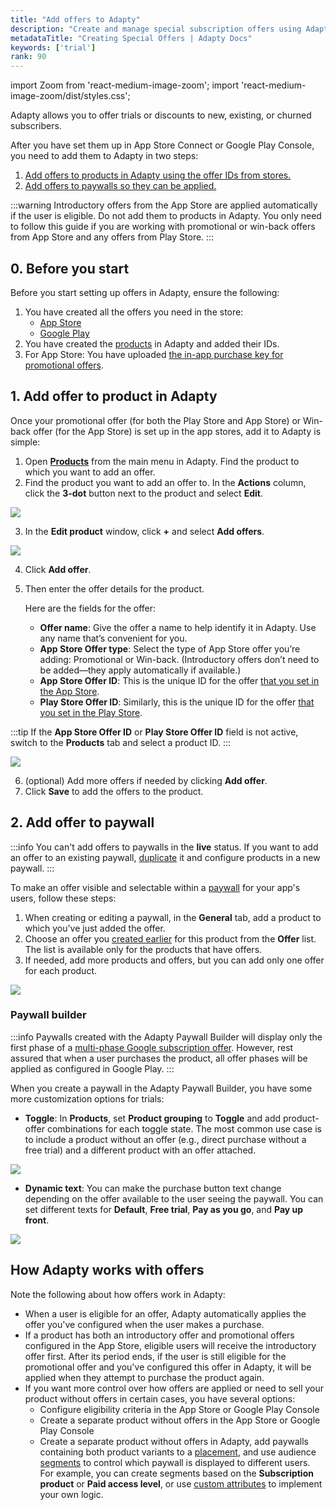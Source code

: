 ```yaml
---
title: "Add offers to Adapty"
description: "Create and manage special subscription offers using Adapty’s tools."
metadataTitle: "Creating Special Offers | Adapty Docs"
keywords: ['trial']
rank: 90
---
```


import Zoom from 'react-medium-image-zoom';
import 'react-medium-image-zoom/dist/styles.css';

Adapty allows you to offer trials or discounts to new, existing, or churned subscribers.

After you have set them up in App Store Connect or Google Play Console, you need to add them to Adapty in two steps:

1. [Add offers to products in Adapty using the offer IDs from stores.](#1-create-offer)
2. [Add offers to paywalls so they can be applied.](#2-add-offer-to-paywall)

:::warning
Introductory offers from the App Store are applied automatically if the user is eligible. Do not add them to products in Adapty. You only need to follow this guide if you are working with promotional or win-back offers from App Store and any offers from Play Store.
:::

## 0. Before you start

Before you start setting up offers in Adapty, ensure the following:

1. You have created all the offers you need in the store:
   - [App Store](app-store-offers.md)
   - [Google Play](google-play-offers.md)
2. You have created the [products](create-product.md) in Adapty and added their IDs.
3. For App Store: You have uploaded [the in-app purchase key for promotional offers](app-store-connection-configuration#step-4-for-trials-and-special-offers--set-up-promotional-offers).

## 1. Add offer to product in Adapty

Once your promotional offer (for both the Play Store and App Store) or Win-back offer (for the App Store) is set up in the app stores, add it to Adapty is simple:

1. Open [**Products**](https://app.adapty.io/products) from the main menu in Adapty. Find the product to which you want to add an offer.
2. Find the product you want to add an offer to. In the **Actions** column, click the **3-dot** button next to the product and select **Edit**.

<Zoom>
  <img src={require('./img/offer-edit-product.webp').default}
  style={{
    border: '1px solid #727272', /* border width and color */
    width: '700px', /* image width */
    display: 'block', /* for alignment */
    margin: '0 auto' /* center alignment */
  }}
/>
</Zoom>

3. In the **Edit product** window, click **+** and select **Add offers**.

<Zoom>
  <img src={require('./img/add-offer.webp').default}
  style={{
    border: '1px solid #727272', /* border width and color */
    width: '700px', /* image width */
    display: 'block', /* for alignment */
    margin: '0 auto' /* center alignment */
  }}
/>
</Zoom>

4. Click **Add offer**.
5. Then enter the offer details for the product.

   Here are the fields for the offer:

   - **Offer name**: Give the offer a name to help identify it in Adapty. Use any name that’s convenient for you.
   - **App Store Offer type**: Select the type of App Store offer you’re adding: Promotional or Win-back. (Introductory offers don’t need to be added—they apply automatically if available.)
   - **App Store Offer ID**: This is the unique ID for the offer [that you set in the App Store](app-store-products).
   - **Play Store Offer ID**: Similarly, this is the unique ID for the offer [that you set in the Play Store](android-products).

:::tip
If the **App Store Offer ID** or **Play Store Offer ID** field is not active, switch to the **Products** tab and select a product ID.
:::
 
<Zoom>
  <img src={require('./img/offers.webp').default}
  style={{
    border: '1px solid #727272', /* border width and color */
    width: '700px', /* image width */
    display: 'block', /* for alignment */
    margin: '0 auto' /* center alignment */
  }}
/>
</Zoom>


6. (optional) Add more offers if needed by clicking **Add offer**.
7. Click **Save** to add the offers to the product.

## 2. Add offer to paywall

:::info
You can't add offers to paywalls in the **live** status. If you want to add an offer to an existing paywall, [duplicate](duplicate-paywalls.md) it and configure products in a new paywall.
:::

To make an offer visible and selectable within a [paywall](paywalls) for your app's users, follow these steps:

1. When creating or editing a paywall, in the **General** tab, add a product to which you've just added the offer.
2. Choose an offer you [created earlier](create-offer) for this product from the **Offer** list. The list is available only for the products that have offers.
3. If needed, add more products and offers, but you can add only one offer for each product.

<Zoom>
  <img src={require('./img/offer-paywall.webp').default}
  style={{
    border: '1px solid #727272', /* border width and color */
    width: '700px', /* image width */
    display: 'block', /* for alignment */
    margin: '0 auto' /* center alignment */
  }}
/>
</Zoom>

### Paywall builder

:::info
Paywalls created with the Adapty Paywall Builder will display only the first phase of a [multi-phase Google subscription offer](https://support.google.com/googleplay/android-developer/answer/12154973). However, rest assured that when a user purchases the product, all offer phases will be applied as configured in Google Play.
:::

When you create a paywall in the Adapty Paywall Builder, you have some more customization options for trials:
- **Toggle**: In **Products**, set **Product grouping** to **Toggle** and add product-offer combinations for each toggle state. The most common use case is to include a product without an offer (e.g., direct purchase without a free trial) and a different product with an offer attached.

<Zoom>
  <img src={require('./img/trial-toggle.webp').default}
  style={{
    border: '1px solid #727272', /* border width and color */
    width: '700px', /* image width */
    display: 'block', /* for alignment */
    margin: '0 auto' /* center alignment */
  }}
/>
</Zoom>

- **Dynamic text**: You can make the purchase button text change depending on the offer available to the user seeing the paywall. You can set different texts for **Default**, **Free trial**, **Pay as you go**, and **Pay up front**.

<Zoom>
  <img src={require('./img/button-text.webp').default}
  style={{
    border: '1px solid #727272', /* border width and color */
    width: '700px', /* image width */
    display: 'block', /* for alignment */
    margin: '0 auto' /* center alignment */
  }}
/>
</Zoom>

## How Adapty works with offers

Note the following about how offers work in Adapty:
- When a user is eligible for an offer, Adapty automatically applies the offer you've configured when the user makes a purchase.
- If a product has both an introductory offer and promotional offers configured in the App Store, eligible users will receive the introductory offer first. After its period ends, if the user is still eligible for the promotional offer and you've configured this offer in Adapty, it will be applied when they attempt to purchase the product again.
- If you want more control over how offers are applied or need to sell your product without offers in certain cases, you have several options:
   - Configure eligibility criteria in the App Store or Google Play Console
   - Create a separate product without offers in the App Store or Google Play Console
   - Create a separate product without offers in Adapty, add paywalls containing both product variants to a [placement](placements.md), and use audience [segments](segments.md) to control which paywall is displayed to different users. For example, you can create segments based on the **Subscription product** or **Paid access level**, or use [custom attributes](profiles-crm.md) to implement your own logic.